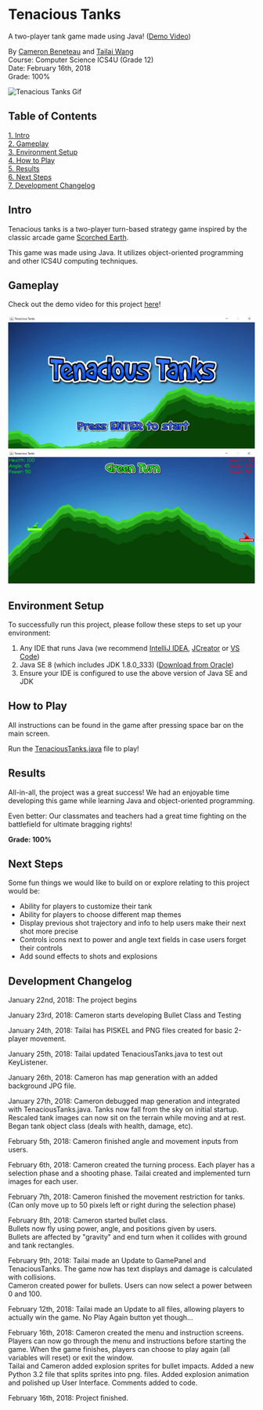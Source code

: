 # Tenacious Tanks

A two-player tank game made using Java! ([Demo Video](https://youtu.be/iMbGX3d2MWY))

By [Cameron Beneteau](https://github.com/CameronBeneteau) and [Tailai Wang](https://github.com/tailaiwang)  
Course: Computer Science ICS4U (Grade 12)  
Date: February 16th, 2018  
Grade: 100%

![Tenacious Tanks Gif](assets/TenaciousTanksGif.gif)  

## Table of Contents
[1. Intro](#Intro)  
[2. Gameplay](#Gameplay)  
[3. Environment Setup](#Environment-Setup)  
[4. How to Play](#How-to-Play)  
[5. Results](#Results)  
[6. Next Steps](#Next-Steps)  
[7. Development Changelog](#Development-Changelog)

## Intro

Tenacious tanks is a two-player turn-based strategy game inspired by the classic arcade game [Scorched Earth](https://en.wikipedia.org/wiki/Scorched_Earth_(video_game)).

This game was made using Java. It utilizes object-oriented programming and other ICS4U computing techniques.

## Gameplay

Check out the demo video for this project [here](https://youtu.be/iMbGX3d2MWY)!

![Tenacious Tanks Main](assets/TenaciousTanksMain.png)  
![Tenacious Tanks Game](assets/TenaciousTanksGame.png)

## Environment Setup

To successfully run this project, please follow these steps to set up your environment:

1. Any IDE that runs Java (we recommend [IntelliJ IDEA](https://www.jetbrains.com/idea/), [JCreator](https://www.deepcrazyworld.com/how-to-download-jcreator-pro/) or [VS Code](https://code.visualstudio.com/download))
2. Java SE 8 (which includes JDK 1.8.0_333) ([Download from Oracle](https://www.oracle.com/java/technologies/javase/javase8u211-later-archive-downloads.html))
3. Ensure your IDE is configured to use the above version of Java SE and JDK

## How to Play

All instructions can be found in the game after pressing space bar on the main screen.

Run the [TenaciousTanks.java](TenaciousTanks.java) file to play!

## Results

All-in-all, the project was a great success! We had an enjoyable time developing this game while learning Java and object-oriented programming.

Even better: Our classmates and teachers had a great time fighting on the battlefield for ultimate bragging rights!

**Grade: 100%**

## Next Steps
Some fun things we would like to build on or explore relating to this project would be:

- Ability for players to customize their tank
- Ability for players to choose different map themes
- Display previous shot trajectory and info to help users make their next shot more precise
- Controls icons next to power and angle text fields in case users forget their controls
- Add sound effects to shots and explosions

## Development Changelog
January 22nd, 2018: The project begins

January 23rd, 2018: Cameron starts developing Bullet Class and Testing

January 24th, 2018: Tailai has PISKEL and PNG files created for basic 2-player movement.

January 25th, 2018: Tailai updated TenaciousTanks.java to test out KeyListener.

January 26th, 2018: Cameron has map generation with an added background JPG file.

January 27th, 2018: Cameron debugged map generation and integrated with TenaciousTanks.java.
Tanks now fall from the sky on initial startup.
Rescaled tank images can now sit on the terrain while moving and at rest.
Began tank object class (deals with health, damage, etc).

February 5th, 2018: Cameron finished angle and movement inputs from users.

February 6th, 2018: Cameron created the turning process. Each player has a selection phase and a shooting phase.
Tailai created and implemented turn images for each user.

February 7th, 2018: Cameron finished the movement restriction for tanks. (Can only move up to 50 pixels left or right during the selection phase)

February 8th, 2018: Cameron started bullet class.  
Bullets now fly using power, angle, and positions given by users.  
Bullets are affected by "gravity" and end turn when it collides with ground and tank rectangles.

February 9th, 2018: Tailai made an Update to GamePanel and TenaciousTanks. The game now has text displays and damage is calculated with collisions.  
Cameron created power for bullets. Users can now select a power between 0 and 100.

February 12th, 2018: Tailai made an Update to all files, allowing players to actually win the game. No Play Again button yet though...

February 16th, 2018: Cameron created the menu and instruction screens. Players can now go through the menu and instructions before starting the game. When the game finishes, players can choose to play again (all variables will reset) or exit the window.  
Tailai and Cameron added explosion sprites for bullet impacts. Added a new Python 3.2 file that splits sprites into png. files. Added explosion animation and polished up User Interface. Comments added to code.

February 16th, 2018: Project finished.
